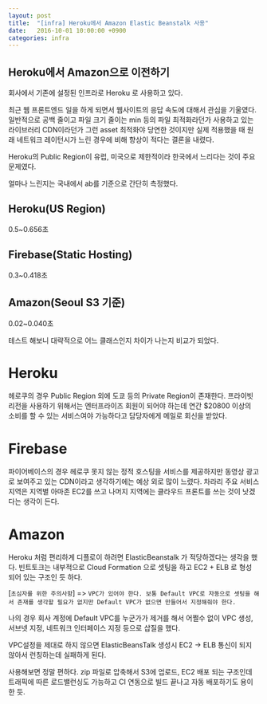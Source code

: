 ```yaml
---
layout: post
title:  "[infra] Heroku에서 Amazon Elastic Beanstalk 사용"
date:   2016-10-01 10:00:00 +0900
categories: infra
---
```


Heroku에서 Amazon으로 이전하기
----------------------

회사에서 기존에 설정된 인프라로 Heroku 로 사용하고 있다.

최근 웹 프론트엔드 일을 하게 되면서 웹사이트의 응답 속도에 대해서 관심을 기울였다.
일반적으로 공백 줄이고 파일 크기 줄이는 min 등의 파일 최적화라던가 사용하고 있는 라이브러리 CDN이라던가 그런
asset 최적화야 당연한 것이지만 실제 적용했을 때 원래 네트워크 레이턴시가 느린 경우에 비해 향상이 적다는 결론을 내렸다.

Heroku의 Public Region이 유럽, 미국으로 제한적이라 한국에서 느리다는 것이 주요 문제였다.

얼마나 느린지는 국내에서 ab를 기준으로 간단히 측정했다.

## Heroku(US Region)
0.5~0.656초

## Firebase(Static Hosting)
0.3~0.418초

## Amazon(Seoul S3 기준)
0.02~0.040초

테스트 해보니 대략적으로 어느 클래스인지 차이가 나는지 비교가 되었다.


# Heroku
헤로쿠의 경우 Public Region 외에 도쿄 등의 Private Region이 존재한다. 프라이빗 리전을 사용하기 위해서는 엔터프라이즈 회원이 되어야 하는데
연간 $20800 이상의 소비를 할 수 있는 서비스여야 가능하다고 담당자에게 메일로 회신을 받았다.

# Firebase
파이어베이스의 경우 헤로쿠 못지 않는 정적 호스팅을 서비스를 제공하지만 동영상 광고로 보여주고 있는 CDN이라고 생각하기에는
예상 외로 많이 느렸다. 차라리 주요 서비스 지역은 지역별 아마존 EC2를 쓰고 나머지 지역에는 클라우드 프론트를 쓰는 것이 낫겠다는 생각이 든다.
 
# Amazon
Heroku 처럼 편리하게 디플로이 하려면 ElasticBeanstalk 가 적당하겠다는 생각을 했다. 빈트토크는 내부적으로 Cloud Formation 으로 셋팅을 하고 EC2 + ELB 로 형성 되어 있는 구조인 듯 하다.

[`초심자를 위한 주의사항`] =>
`VPC가 있어야 한다. 보통 Default VPC로 자동으로 셋팅을 해서 존재를 생각할 필요가 없지만 Default VPC가 없으면 만들어서 지정해줘야 한다.`

나의 경우 회사 계정에 Default VPC를 누군가가 제거를 해서 어쩔수 없이 VPC 생성, 서브넷 지정, 네트워크 인터페이스 지정 등으로 삽질을 했다.

VPC설정을 제대로 하지 않으면 ElasticBeansTalk 생성시 EC2 -> ELB 통신이 되지 않아서 런칭하는데 실패하게 된다.

사용해보면 정말 편하다. zip 파일로 압축해서 S3에 업로드, EC2 배포 되는 구조인데 트래픽에 따른 로드밸런싱도 가능하고
CI 연동으로 빌드 끝나고 자동 배포하기도 용이한 듯.